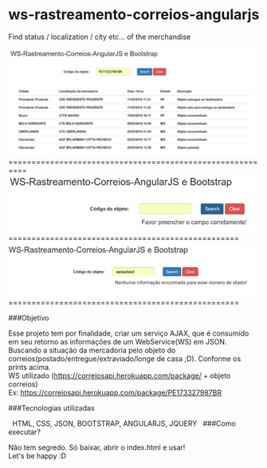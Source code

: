 # ws-rastreamento-correios-angularjs
Find status / localization / city etc... of the merchandise

<div><img alt="not_found" src="img/data.png" /></div>
==========================================================
<div><img alt="not_found" src="img/empty_field.png" /></div>
==================================================
<div><img alt="not_found" src="img/not_found.png" /></div>
==================================================

###Objetivo

Esse projeto tem por finalidade, criar um serviço AJAX, que é consumido em seu retorno as informações de um WebService(WS) em JSON. Buscando a situação da mercadoria pelo objeto do correios(postado/entregue/extraviado/longe de casa ;D). Conforme os prints acima.<br>
WS utilizado (https://correiosapi.herokuapp.com/package/ + objeto correios)<br>
Ex: https://correiosapi.herokuapp.com/package/PE173327987BR

###Tecnologias utilizadas

  HTML, CSS, JSON, BOOTSTRAP, ANGULARJS, JQUERY
			 
###Como executar?

Não tem segredo. Só baixar, abrir o index.html e usar!<br>
Let's be happy :D
